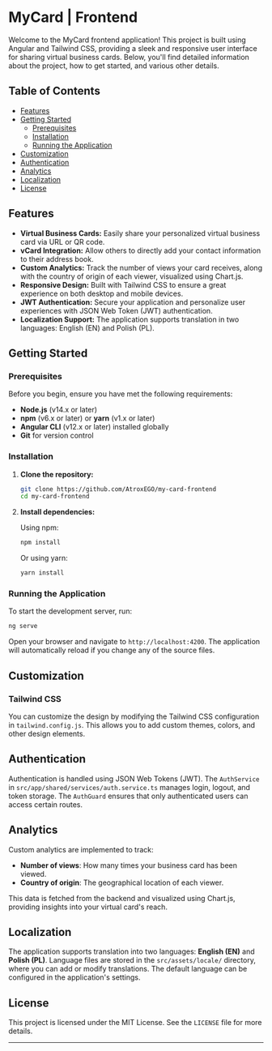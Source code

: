 # MyCard | Frontend

Welcome to the MyCard frontend application! This project is built using Angular and Tailwind CSS, providing a sleek and responsive user interface for sharing virtual business cards. Below, you'll find detailed information about the project, how to get started, and various other details.

## Table of Contents

- [Features](#features)
- [Getting Started](#getting-started)
  - [Prerequisites](#prerequisites)
  - [Installation](#installation)
  - [Running the Application](#running-the-application)
- [Customization](#customization)
- [Authentication](#authentication)
- [Analytics](#analytics)
- [Localization](#localization)
- [License](#license)

## Features

- **Virtual Business Cards:** Easily share your personalized virtual business card via URL or QR code.
- **vCard Integration:** Allow others to directly add your contact information to their address book.
- **Custom Analytics:** Track the number of views your card receives, along with the country of origin of each viewer, visualized using Chart.js.
- **Responsive Design:** Built with Tailwind CSS to ensure a great experience on both desktop and mobile devices.
- **JWT Authentication:** Secure your application and personalize user experiences with JSON Web Token (JWT) authentication.
- **Localization Support:** The application supports translation in two languages: English (EN) and Polish (PL).

## Getting Started

### Prerequisites

Before you begin, ensure you have met the following requirements:

- **Node.js** (v14.x or later)
- **npm** (v6.x or later) or **yarn** (v1.x or later)
- **Angular CLI** (v12.x or later) installed globally
- **Git** for version control

### Installation

1. **Clone the repository:**

   ```bash
   git clone https://github.com/AtroxEGO/my-card-frontend
   cd my-card-frontend
   ```

2. **Install dependencies:**

   Using npm:

   ```bash
   npm install
   ```

   Or using yarn:

   ```bash
   yarn install
   ```

### Running the Application

To start the development server, run:

```bash
ng serve
```

Open your browser and navigate to `http://localhost:4200`. The application will automatically reload if you change any of the source files.

## Customization

### Tailwind CSS

You can customize the design by modifying the Tailwind CSS configuration in `tailwind.config.js`. This allows you to add custom themes, colors, and other design elements.

## Authentication

Authentication is handled using JSON Web Tokens (JWT). The `AuthService` in `src/app/shared/services/auth.service.ts` manages login, logout, and token storage. The `AuthGuard` ensures that only authenticated users can access certain routes.

## Analytics

Custom analytics are implemented to track:

- **Number of views**: How many times your business card has been viewed.
- **Country of origin**: The geographical location of each viewer.

This data is fetched from the backend and visualized using Chart.js, providing insights into your virtual card's reach.

## Localization

The application supports translation into two languages: **English (EN)** and **Polish (PL)**. Language files are stored in the `src/assets/locale/` directory, where you can add or modify translations. The default language can be configured in the application's settings.

## License

This project is licensed under the MIT License. See the `LICENSE` file for more details.

---
